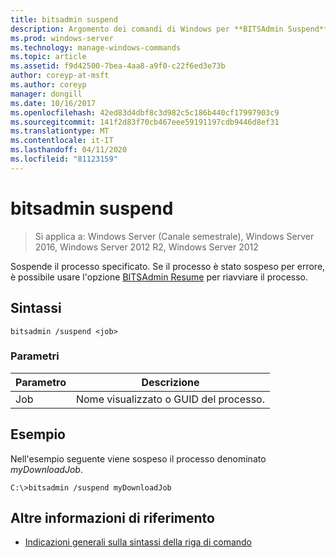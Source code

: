 ```yaml
---
title: bitsadmin suspend
description: Argomento dei comandi di Windows per **BITSAdmin Suspend**, che sospende il processo specificato.
ms.prod: windows-server
ms.technology: manage-windows-commands
ms.topic: article
ms.assetid: f9d42500-7bea-4aa8-a9f0-c22f6ed3e73b
author: coreyp-at-msft
ms.author: coreyp
manager: dongill
ms.date: 10/16/2017
ms.openlocfilehash: 42ed83d4dbf8c3d982c5c186b440cf17997903c9
ms.sourcegitcommit: 141f2d83f70cb467eee59191197cdb9446d8ef31
ms.translationtype: MT
ms.contentlocale: it-IT
ms.lasthandoff: 04/11/2020
ms.locfileid: "81123159"
---
```

# <a name="bitsadmin-suspend"></a>bitsadmin suspend

> Si applica a: Windows Server (Canale semestrale), Windows Server 2016, Windows Server 2012 R2, Windows Server 2012

Sospende il processo specificato. Se il processo è stato sospeso per errore, è possibile usare l'opzione [BITSAdmin Resume](bitsadmin-resume.md) per riavviare il processo.

## <a name="syntax"></a>Sintassi

```
bitsadmin /suspend <job>
```

### <a name="parameters"></a>Parametri

| Parametro | Descrizione |
| --------- | ---------- |
| Job | Nome visualizzato o GUID del processo. |

## <a name="example"></a>Esempio

Nell'esempio seguente viene sospeso il processo denominato *myDownloadJob*.


```
C:\>bitsadmin /suspend myDownloadJob
```

## <a name="additional-references"></a>Altre informazioni di riferimento

- [Indicazioni generali sulla sintassi della riga di comando](command-line-syntax-key.md)
